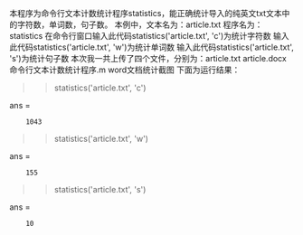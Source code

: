 本程序为命令行文本计数统计程序statistics，能正确统计导入的纯英文txt文本中的字符数，单词数，句子数。
本例中，文本名为：article.txt  程序名为：statistics
在命令行窗口输入此代码statistics('article.txt', 'c')为统计字符数
输入此代码statistics('article.txt', 'w')为统计单词数
输入此代码statistics('article.txt', 's')为统计句子数
本次我一共上传了四个文件，分别为：article.txt article.docx 命令行文本计数统计程序.m word文档统计截图
下面为运行结果：
>> statistics('article.txt', 'c')

ans =

        1043
>> statistics('article.txt', 'w')

ans =

        155
>> statistics('article.txt', 's')

ans =

        10
